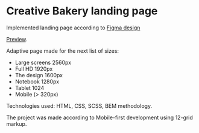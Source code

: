 # Creative Bakery landing page

Implemented landing page according to [Figma design](https://www.figma.com/file/dY3izAm0Vspsmra4lQWQIP/Bakerlab-FE-students?node-id=0%3A1)

[Preview](https://oleksandr-pustovit.github.io/my-creative-bakery-landing/).

Adaptive page made for the next list of sizes:
- Large screens 2560px
- Full HD 1920px
- The design 1600px
- Notebook 1280px
- Tablet 1024
- Mobile (> 320px)

Technologies used: HTML, CSS, SCSS, BEM methodology.

The project was made according to Mobile-first development using 12-grid markup.
